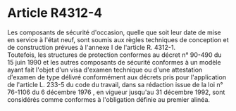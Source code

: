 # Article R4312-4

Les composants de sécurité d'occasion, quelle que soit leur date de mise en service à l'état neuf, sont soumis aux règles techniques de conception et de construction prévues à l'annexe I de l'article R. 4312-1. <br clear="none" />Toutefois, les structures de protection conformes au décret n° 90-490 du 15 juin 1990 et les autres composants de sécurité conformes à un modèle ayant fait l'objet d'un visa d'examen technique ou d'une attestation d'examen de type délivré conformément aux décrets pris pour l'application de l'article L. 233-5 du code du travail, dans sa rédaction issue de la loi n° 76-1106 du 6 décembre 1976 , en vigueur jusqu'au 31 décembre 1992, sont considérés comme conformes à l'obligation définie au premier alinéa.